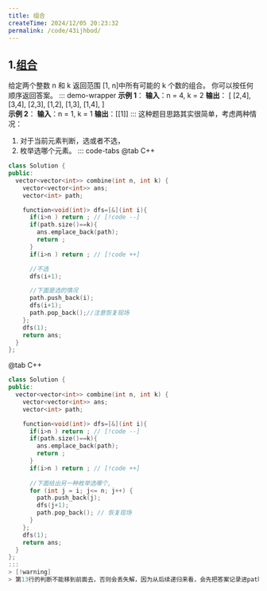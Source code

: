 ```yaml
---
title: 组合
createTime: 2024/12/05 20:23:32
permalink: /code/43ijhbod/
---
```


## 1.[组合](https://leetcode.cn/problems/combinations/description/)
给定两个整数 n 和 k 返回范围 [1, n]中所有可能的 k 个数的组合。
你可以按任何顺序返回答案。
::: demo-wrapper 
**示例 1**：
**输入**：n = 4, k = 2 **输出**：
[
  [2,4],
  [3,4],
  [2,3],
  [1,2],
  [1,3],
  [1,4],
] \
**示例 2**：
**输入**：n = 1, k = 1 **输出**：[[1]] 
:::
这种题目思路其实很简单，考虑两种情况：
1. 对于当前元素判断，选或者不选，
2. 枚举选哪个元素。
::: code-tabs
@tab C++ 
``` c++ 
class Solution {
public:
  vector<vector<int>> combine(int n, int k) {
    vector<vector<int>> ans;
    vector<int> path;

    function<void(int)> dfs=[&](int i){
      if(i>n ) return ; // [!code --]
      if(path.size()==k){
        ans.emplace_back(path);
        return ;
      }
      if(i>n ) return ; // [!code ++]

      //不选
      dfs(i+1);

      //下面是选的情况
      path.push_back(i);
      dfs(i+1);
      path.pop_back();//注意恢复现场
    };
    dfs(1);
    return ans;
  }
};
```
@tab C++ 
``` c++ {13,8}
class Solution {
public:
  vector<vector<int>> combine(int n, int k) {
    vector<vector<int>> ans;
    vector<int> path;

    function<void(int)> dfs=[&](int i){
      if(i>n ) return ; // [!code --]
      if(path.size()==k){
        ans.emplace_back(path);
        return ;
      }
      if(i>n ) return ; // [!code ++]
   
      //下面给出另一种枚举选哪个,
      for (int j = i; j<= n; j++) {
        path.push_back(j);
        dfs(j+1);
        path.pop_back(); // 恢复现场
      }
    };
    dfs(1);
    return ans;
  }
};
:::
> [!warning]
> 第13行的判断不能移到前面去，否则会丢失解，因为从后续递归来看，会先把答案记录进path之后，才会递归到到 i+1，再判断是否出界的情况。